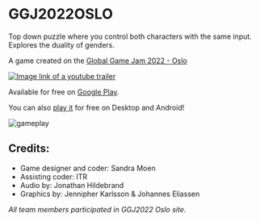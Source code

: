 # GGJ2022OSLO
Top down puzzle where you control both characters with the same input. Explores the duality of genders.

A game created on the [Global Game Jam 2022 - Oslo](https://globalgamejam.org/2022/games/binary-non-binary-0)

[![Image link of a youtube trailer](https://user-images.githubusercontent.com/4059636/152210336-33c41b01-2a1c-41b8-b22c-a1d95fb82887.png)](https://www.youtube.com/watch?v=rLwWrdM9x9E)

Available for free on [Google Play](https://play.google.com/store/apps/details?id=no.sandramoen.ggj2022oslo).

You can also [play it](https://github.com/Slideshow776/GGJ2022OSLO/tree/master/release) for free on Desktop and Android!

![gameplay](https://user-images.githubusercontent.com/4059636/151694093-e5b9adce-20ef-4661-b344-227d414fe5b3.gif)

## Credits: 
* Game designer and coder: Sandra Moen
* Assisting coder: ITR
* Audio by: Jonathan Hildebrand
* Graphics by: Jennipher Karlsson & Johannes Eliassen

_All team members participated in GGJ2022 Oslo site._
